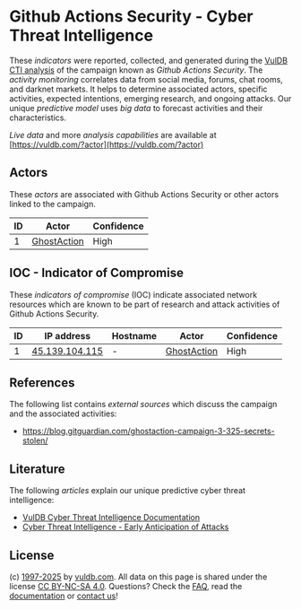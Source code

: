 # Github Actions Security - Cyber Threat Intelligence

These _indicators_ were reported, collected, and generated during the [VulDB CTI analysis](https://vuldb.com/?kb.cti) of the campaign known as _Github Actions Security_. The _activity monitoring_ correlates data from social media, forums, chat rooms, and darknet markets. It helps to determine associated actors, specific activities, expected intentions, emerging research, and ongoing attacks. Our unique _predictive model_ uses _big data_ to forecast activities and their characteristics.

_Live data_ and more _analysis capabilities_ are available at [https://vuldb.com/?actor](https://vuldb.com/?actor)

## Actors

These _actors_ are associated with Github Actions Security or other actors linked to the campaign.

ID | Actor | Confidence
-- | ----- | ----------
1 | [GhostAction](https://vuldb.com/?actor.ghostaction) | High

## IOC - Indicator of Compromise

These _indicators of compromise_ (IOC) indicate associated network resources which are known to be part of research and attack activities of Github Actions Security.

ID | IP address | Hostname | Actor | Confidence
-- | ---------- | -------- | ----- | ----------
1 | [45.139.104.115](https://vuldb.com/?ip.45.139.104.115) | - | [GhostAction](https://vuldb.com/?actor.ghostaction) | High

## References

The following list contains _external sources_ which discuss the campaign and the associated activities:

* https://blog.gitguardian.com/ghostaction-campaign-3-325-secrets-stolen/

## Literature

The following _articles_ explain our unique predictive cyber threat intelligence:

* [VulDB Cyber Threat Intelligence Documentation](https://vuldb.com/?kb.cti)
* [Cyber Threat Intelligence - Early Anticipation of Attacks](https://www.scip.ch/en/?labs.20201022)

## License

(c) [1997-2025](https://vuldb.com/?kb.changelog) by [vuldb.com](https://vuldb.com/?kb.about). All data on this page is shared under the license [CC BY-NC-SA 4.0](https://creativecommons.org/licenses/by-nc-sa/4.0/). Questions? Check the [FAQ](https://vuldb.com/?kb.faq), read the [documentation](https://vuldb.com/?kb) or [contact us](https://vuldb.com/?contact)!
